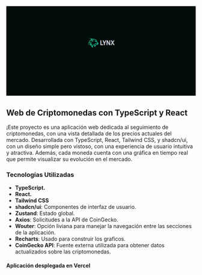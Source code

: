 <div style="text-align: center;">
  <img src="./src/assets/lynx.png" alt="Logo" width="800"/>
</div>

## Web de Criptomonedas con TypeScript y React

¡Este proyecto es una aplicación web dedicada al seguimiento de criptomonedas, con una vista detallada de los precios actuales del mercado.
Desarrollada con TypeScript, React, Tailwind CSS, y shadcn/ui, con un diseño simple pero vistoso, con una experiencia de usuario intuitiva y atractiva. Además, cada moneda cuenta con una gráfica en tiempo real que permite visualizar su evolución en el mercado.

### Tecnologías Utilizadas

-   **TypeScript.**
-   **React.**
-   **Tailwind CSS**
-   **shadcn/ui**: Componentes de interfaz de usuario.
-   **Zustand**: Estado global.
-   **Axios**: Solicitudes a la API de CoinGecko.
-   **Wouter**: Opción liviana para manejar la navegación entre las secciones de la aplicación.
-   **Recharts**: Usado para construir los graficos.
-   **CoinGecko API**: Fuente externa utilizada para obtener datos actualizados sobre las criptomonedas.

#### Aplicación desplegada en Vercel
